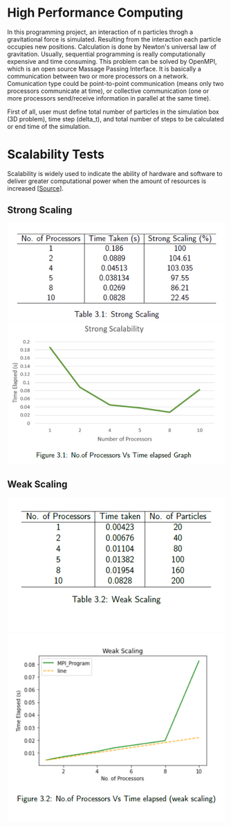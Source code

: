 # High Performance Computing
In this programming project, an interaction of n particles throgh a gravitational force is simulated. Resulting from the interaction each particle occupies new positions. Calculation is done by Newton's universal law of gravitation. Usually, sequential programming is really computationally expensive and time consuming. This problem can be solved by OpenMPI, which is an open source Massage Passing Interface. It is basically a communication between two or more processors on a network. Comunication type could be point-to-point communication (means only two processors communicate at time), or collective communication (one or more processors send/receive information in parallel at the same time). 

First of all, user must define total number of particles in the simulation box (3D problem), time step (delta_t), and total number of steps to be calculated or end time of the simulation. 


# Scalability Tests  
Scalability is widely used to indicate the ability of hardware and software to deliver greater computational power when the amount of resources is increased [[Source](https://www.kth.se/blogs/pdc/2018/11/scalability-strong-and-weak-scaling/)]. 

## Strong Scaling 
![Table](https://github.com/meghalshah9531/High_Performance_Computing/blob/main/Images/Strong_Scaling.PNG) ![Graph](https://github.com/meghalshah9531/High_Performance_Computing/blob/main/Images/Graph_Strong_Scaling.PNG)


## Weak Scaling 
![Table](https://github.com/meghalshah9531/High_Performance_Computing/blob/main/Images/Weak_Scaling.PNG) ![Graph](https://github.com/meghalshah9531/High_Performance_Computing/blob/main/Images/Graph_Weak_Scaling.PNG)

